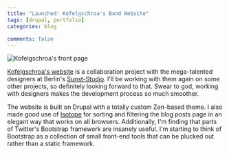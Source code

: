```yaml
---
title: "Launched: Kofelgschroa's Band Website"
tags: [drupal, portfolio]
categories: blog

comments: false
---
```


![Kofelgschroa's front page](/images/posts/kofelgschroa-website.jpg)

[Kofelgschroa's website](http://kofelgschroa.by) is a collaboration project with the mega-talented designers at Berlin's [Sunst-Studio](http://sunst-studio.com/). I'll be working with them again on some other projects, so definitely looking forward to that. Swear to god, working with designers makes the development process so much smoother.

The website is built on Drupal with a totally custom Zen-based theme. I also made good use of [Isotope](http://isotope.metafizzy.co) for sorting and filtering the blog posts page in an elegant way that works on all browsers. Additionally, I'm finding that parts of Twitter's Bootstrap framework are insanely useful. I'm starting to think of Bootstrap as a collection of small front-end tools that can be plucked out rather than a static framework.
